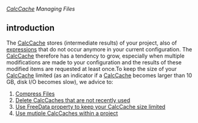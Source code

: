 *[CalcCache](CalcCache "wikilink") Managing Files*

## introduction

The [CalcCache](CalcCache "wikilink") stores (intermediate results) of
your project, also of [expressions](expression "wikilink") that do not
occur anymore in your current configuration. The
[CalcCache](CalcCache "wikilink") therefore has a tendency to grow,
especially when multiple modifications are made to your configuration
and the results of these modified items are requested at least once.To
keep the size of your [CalcCache](CalcCache "wikilink") limited (as an
indicator if a [CalcCache](CalcCache "wikilink") becomes larger than 10
GB, disk I/O becomes slow), we advice to:

1.  [Compress Files](Compress_Files "wikilink")
2.  [Delete CalcCaches that are not recently
    used](Delete_CalcCaches_that_are_not_recently_used "wikilink")
3.  [Use FreeData property to keep your CalcCache size
    limited](Use_FreeData_property_to_keep_your_CalcCache_size_limited "wikilink")
4.  [Use mutiple CalcCaches within a
    project](Use_mutiple_CalcCaches_within_a_project "wikilink")